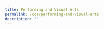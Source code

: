 ```yaml
---
title: Performing and Visual Arts
permalink: /cca/performing-and-visual-arts
description: ""
---
```

